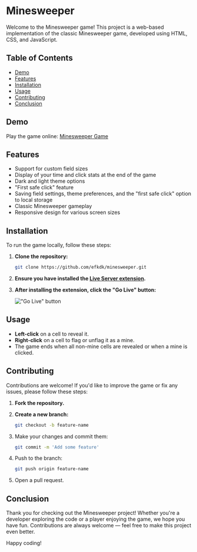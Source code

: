 
# Minesweeper

Welcome to the Minesweeper game! This project is a web-based implementation of the classic Minesweeper game, developed using HTML, CSS, and JavaScript.

## Table of Contents

- [Demo](#demo)
- [Features](#features)
- [Installation](#installation)
- [Usage](#usage)
- [Contributing](#contributing)
- [Conclusion](#conclusion)
## Demo

Play the game online: [Minesweeper Game](https://minesweeper-omega-teal.vercel.app/)

## Features

- Support for custom field sizes
- Display of your time and click stats at the end of the game
- Dark and light theme options
- "First safe click" feature
- Saving field settings, theme preferences, and the "first safe click" option to local storage
- Classic Minesweeper gameplay
- Responsive design for various screen sizes

## Installation

To run the game locally, follow these steps:

1. **Clone the repository:**

   ```bash
   git clone https://github.com/efkdk/minesweeper.git
   ```

2. **Ensure you have installed the [Live Server extension](https://marketplace.visualstudio.com/items?itemName=ritwickdey.LiveServer).**

3. **After installing the extension, click the "Go Live" button:**

   !["Go Live" button](https://i.ibb.co/bFZrqGY/2024-12-17-225727.png)

## Usage

- **Left-click** on a cell to reveal it.
- **Right-click** on a cell to flag or unflag it as a mine.
- The game ends when all non-mine cells are revealed or when a mine is clicked.

## Contributing

Contributions are welcome! If you'd like to improve the game or fix any issues, please follow these steps:

1. **Fork the repository.**
2. **Create a new branch:**

   ```bash
   git checkout -b feature-name

3. Make your changes and commit them:

   ```bash
   git commit -m 'Add some feature'

4. Push to the branch:

   ```bash
   git push origin feature-name
   ```
5. Open a pull request.

## Conclusion

Thank you for checking out the Minesweeper project! Whether you're a developer exploring the code or a player enjoying the game, we hope you have fun. Contributions are always welcome — feel free to make this project even better.

Happy coding!
